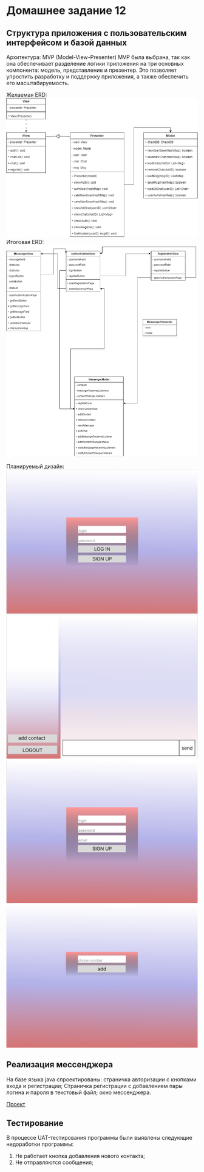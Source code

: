 # Домашнее задание 12
## Структура приложения с пользовательским интерфейсом и базой данных

Архитектура: MVP (Model-View-Presenter)
MVP была выбрана, так как она обеспечивает разделение логики приложения на три основных компонента: модель, представление и презентер. Это позволяет упростить разработку и поддержку приложения, а также обеспечить его масштабируемость.

Желаемая ERD:
![Alt text](https://github.com/PolitovAS/Software_architecture/blob/main/HW_10/ER2.png?raw=true)
Итоговая ERD:
![Alt text](img/ER.png)

Планируемый дизайн:
![Alt text](img/Autorization.png)
![Alt text](img/MessengerPage.png)
![Alt text](img/Registration.png)
![Alt text](img/NewContact.png)

## Реализация мессенджера

На базе языка java спроектированы: страничка авторизации с кнопками входа и регистрации; Страничка регистрации с добавлением пары логина и пароля в текстовый файл; окно мессенджера.

[Проект](https://github.com/PolitovAS/Software_architecture/tree/main/HW_11/src)

## Тестирование

В процессе UAT-тестирования программы были выявлены следующие недоработки программы:
1. Не работает кнопка добавления нового контакта;
2. Не отправляются сообщения;
